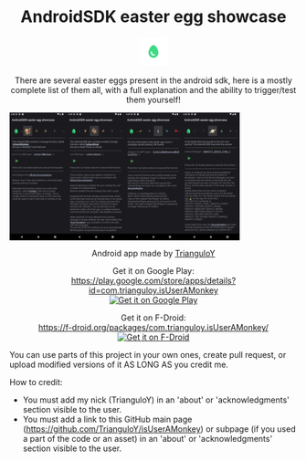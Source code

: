 <div align="center">
  
# AndroidSDK easter egg showcase

<img alt="icon" src="app/src/main/play/listings/en-US/graphics/icon/ic_launcher-playstore.png" width="50px"/>

There are several easter eggs present in the android sdk, here is a mostly complete list of them all, with a full explanation and the ability to trigger/test them yourself!

<div style="display: flex;">
<img alt="1" src="app/src/main/play/listings/en-US/graphics/phone-screenshots/1.png" width="20%"/>
<img alt="2" src="app/src/main/play/listings/en-US/graphics/phone-screenshots/2.png" width="20%"/>
<img alt="3" src="app/src/main/play/listings/en-US/graphics/phone-screenshots/3.png" width="20%"/>
<img alt="4" src="app/src/main/play/listings/en-US/graphics/phone-screenshots/4.png" width="20%"/>
</div>

Android app made by [TrianguloY](https://github.com/TrianguloY)

Get it on Google Play:\
https://play.google.com/store/apps/details?id=com.trianguloy.isUserAMonkey \
[<img src="https://play.google.com/intl/en_us/badges/images/generic/en-play-badge.png"
alt="Get it on Google Play"
height="80">](https://play.google.com/store/apps/details?id=com.trianguloy.isUserAMonkey)

Get it on F-Droid:\
https://f-droid.org/packages/com.trianguloy.isUserAMonkey/ \
[<img src="https://fdroid.gitlab.io/artwork/badge/get-it-on.png"
alt="Get it on F-Droid"
height="80">](https://f-droid.org/packages/com.trianguloy.isUserAMonkey/)

</div>

You can use parts of this project in your own ones, create pull request, or upload modified versions of it AS LONG AS you credit me.

How to credit:
- You must add my nick (TrianguloY) in an 'about' or 'acknowledgments' section visible to the user.
- You must add a link to this GitHub main page (https://github.com/TrianguloY/isUserAMonkey) or subpage (if you used a part of the code or an asset) in an 'about' or 'acknowledgments' section visible to the user.
